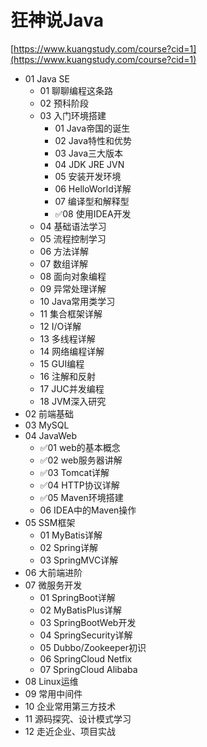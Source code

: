 # 狂神说Java
[https://www.kuangstudy.com/course?cid=1](https://www.kuangstudy.com/course?cid=1)
- 01 Java SE
    - 01 聊聊编程这条路
    - 02 预科阶段
    - 03 入门环境搭建
        - 01 Java帝国的诞生
        - 02 Java特性和优势
        - 03 Java三大版本
        - 04 JDK JRE JVN
        - 05 安装开发环境
        - 06 HelloWorld详解
        - 07 编译型和解释型
        - ✅08 使用IDEA开发
    - 04 基础语法学习
    - 05 流程控制学习
    - 06 方法详解
    - 07 数组详解
    - 08 面向对象编程
    - 09 异常处理详解
    - 10 Java常用类学习
    - 11 集合框架详解
    - 12 I/O详解
    - 13 多线程详解
    - 14 网络编程详解
    - 15 GUI编程
    - 16 注解和反射
    - 17 JUC并发编程
    - 18 JVM深入研究
- 02 前端基础
- 03 MySQL
- 04 JavaWeb
    - ✅01 web的基本概念
    - ✅02 web服务器讲解
    - ✅03 Tomcat详解
    - ✅04 HTTP协议详解
    - ✅05 Maven环境搭建
    - 06 IDEA中的Maven操作
- 05 SSM框架
    - 01 MyBatis详解
    - 02 Spring详解
    - 03 SpringMVC详解
- 06 大前端进阶
- 07 微服务开发
    - 01 SpringBoot详解
    - 02 MyBatisPlus详解
    - 03 SpringBootWeb开发
    - 04 SpringSecurity详解
    - 05 Dubbo/Zookeeper初识
    - 06 SpringCloud Netfix
    - 07 SpringCloud Alibaba
- 08 Linux运维
- 09 常用中间件
- 10 企业常用第三方技术
- 11 源码探究、设计模式学习
- 12 走近企业、项目实战
